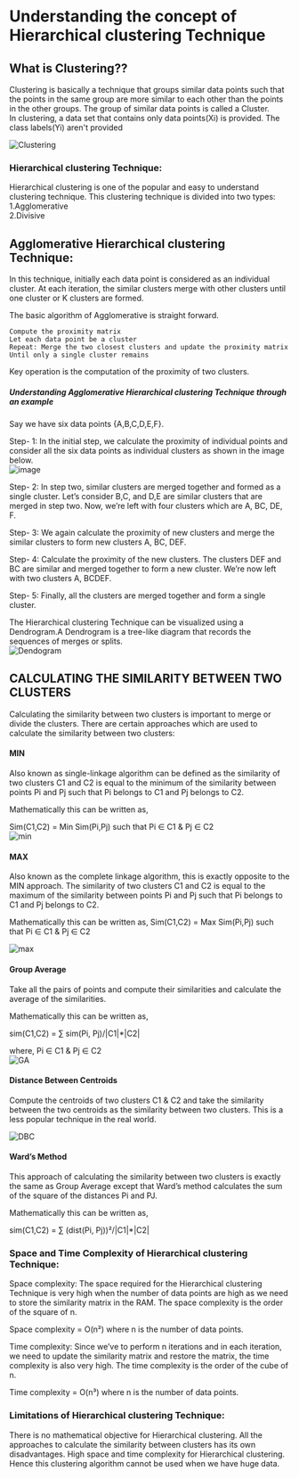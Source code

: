# Understanding the concept of Hierarchical clustering Technique  
  
## What is Clustering??

Clustering is basically a technique that groups similar data points such that the points in the same group are more similar to each other than the points in the other groups. The group of similar data points is called a Cluster.  
In clustering, a data set that contains only data points(Xi) is provided. The class labels(Yi) aren't provided

![Clustering](https://miro.medium.com/max/1400/1*aZdqqvSkDcZj4SE3PK9j_Q.png)

### Hierarchical clustering Technique:

Hierarchical clustering is one of the popular and easy to understand clustering technique. This clustering technique is divided into two types:  
  1.Agglomerative  
  2.Divisive  
  
## Agglomerative Hierarchical clustering Technique:   
In this technique, initially each data point is considered as an individual cluster. At each iteration, the similar clusters merge with other clusters until one cluster or K clusters are formed.  

The basic algorithm of Agglomerative is straight forward.  

    Compute the proximity matrix
    Let each data point be a cluster
    Repeat: Merge the two closest clusters and update the proximity matrix
    Until only a single cluster remains

Key operation is the computation of the proximity of two clusters.  
  
  
##### Understanding Agglomerative Hierarchical clustering Technique through an example
Say we have six data points {A,B,C,D,E,F}.

Step- 1: In the initial step, we calculate the proximity of individual points and consider all the six data points as individual clusters as shown in the image below.  
![image](https://miro.medium.com/max/848/1*3pMZjFiiaaLcfSZBKDjbXA.png)  

Step- 2: In step two, similar clusters are merged together and formed as a single cluster. Let’s consider B,C, and D,E are similar clusters that are merged in step two. Now, we’re left with four clusters which are A, BC, DE, F.  

Step- 3: We again calculate the proximity of new clusters and merge the similar clusters to form new clusters A, BC, DEF.  

Step- 4: Calculate the proximity of the new clusters. The clusters DEF and BC are similar and merged together to form a new cluster. We’re now left with two clusters A, BCDEF.  

Step- 5: Finally, all the clusters are merged together and form a single cluster.  
  
The Hierarchical clustering Technique can be visualized using a Dendrogram.A Dendrogram is a tree-like diagram that records the sequences of merges or splits.  
![Dendogram](https://miro.medium.com/max/1000/1*JPQRbJDw2E1_HEvwzVTDDw.jpeg)  


## CALCULATING THE SIMILARITY BETWEEN TWO CLUSTERS 

Calculating the similarity between two clusters is important to merge or divide the clusters. There are certain approaches which are used to calculate the similarity between two clusters:  

#### MIN
Also known as single-linkage algorithm can be defined as the similarity of two clusters C1 and C2 is equal to the minimum of the similarity between points Pi and Pj such that Pi belongs to C1 and Pj belongs to C2.

Mathematically this can be written as,

Sim(C1,C2) = Min Sim(Pi,Pj) such that Pi ∈ C1 & Pj ∈ C2  
![min](https://miro.medium.com/max/982/1*mtDL2TynaiwpJlhLdecFYQ.jpeg)


#### MAX
Also known as the complete linkage algorithm, this is exactly opposite to the MIN approach. The similarity of two clusters C1 and C2 is equal to the maximum of the similarity between points Pi and Pj such that Pi belongs to C1 and Pj belongs to C2.

Mathematically this can be written as,
Sim(C1,C2) = Max Sim(Pi,Pj) such that Pi ∈ C1 & Pj ∈ C2  

![max](https://miro.medium.com/max/982/1*nRYZyjoT1ZRzlWp3oP0_QQ.jpeg)  

#### Group Average   
Take all the pairs of points and compute their similarities and calculate the average of the similarities.

Mathematically this can be written as,

sim(C1,C2) = ∑ sim(Pi, Pj)/|C1|*|C2|

where, Pi ∈ C1 & Pj ∈ C2  
![GA](https://miro.medium.com/max/982/1*CMHO0wpT8hCkR_xCQW2ggQ.jpeg)  


#### Distance Between Centroids  
Compute the centroids of two clusters C1 & C2 and take the similarity between the two centroids as the similarity between two clusters. This is a less popular technique in the real world.  

![DBC](https://miro.medium.com/max/982/1*2AYd0CXANWsM8MLwmrJzYQ.jpeg)  

#### Ward’s Method
This approach of calculating the similarity between two clusters is exactly the same as Group Average except that Ward’s method calculates the sum of the square of the distances Pi and PJ.

Mathematically this can be written as,

sim(C1,C2) = ∑ (dist(Pi, Pj))²/|C1|*|C2|  


### Space and Time Complexity of Hierarchical clustering Technique:

Space complexity: The space required for the Hierarchical clustering Technique is very high when the number of data points are high as we need to store the similarity matrix in the RAM. The space complexity is the order of the square of n.

Space complexity = O(n²) where n is the number of data points.

Time complexity: Since we’ve to perform n iterations and in each iteration, we need to update the similarity matrix and restore the matrix, the time complexity is also very high. The time complexity is the order of the cube of n.

Time complexity = O(n³) where n is the number of data points.

### Limitations of Hierarchical clustering Technique:

There is no mathematical objective for Hierarchical clustering.
All the approaches to calculate the similarity between clusters has its own disadvantages.
High space and time complexity for Hierarchical clustering. Hence this clustering algorithm cannot be used when we have huge data.
